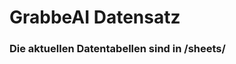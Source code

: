 


























































































































































































































































































































































































































































































































# GrabbeAI Datensatz





### Die aktuellen Datentabellen sind in /sheets/



